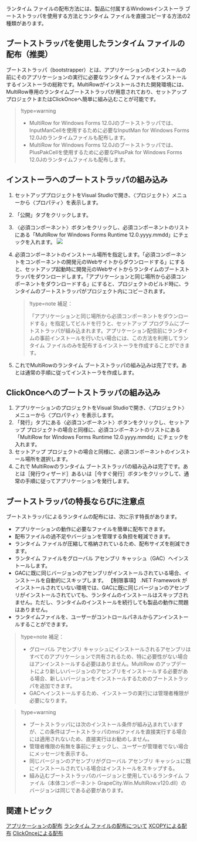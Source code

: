 ランタイム ファイルの配布方法には、製品に付属するWindowsインストーラ ブートストラッパを使用する方法とランタイム ファイルを直接コピーする方法の2種類があります。

## ブートストラッパを使用したランタイム ファイルの配布（推奨）

ブートストラッパ（bootstrapper）とは、アプリケーションのインストールの前にそのアプリケーションの実行に必要なランタイム ファイルをインストールするインストーラの総称です。MultiRowがインストールされた開発環境には、MultiRow専用のランタイムブートストラッパが用意されており、セットアップ プロジェクトまたはClickOnceへ簡単に組み込むことが可能です。

> !type=warning
>
> * MultiRow for Windows Forms 12.0Jのブートストラッパでは、InputManCellを使用するために必要なInputMan for Windows Forms 12.0Jのランタイムファイルも配布します。
> * MultiRow for Windows Forms 12.0Jのブートストラッパでは、PlusPakCellを使用するために必要なPlusPak for Windows Forms 12.0Jのランタイムファイルも配布します。

## インストーラへのブートストラッパの組み込み

1. セットアッププロジェクトをVisual Studioで開き、〈プロジェクト〉メニューから〈プロパティ〉を表示します。
2. 「公開」タブをクリックします。
3. 〈必須コンポーネント〉ボタンをクリックし、必須コンポーネントのリストにある「MultiRow for Windows Forms Runtime 12.0.yyyy.mmdd」にチェックを入れます。
    ![](/DOCUMENT_SITE_LINK_PREFIX_HERE/document-site-files/images/f148c511-6e98-4b55-9904-150a375d5825/images/welcome/introducing_redistributionhowto_01.png)
4. 必須コンポーネントのインストール場所を指定します。「必須コンポーネントをコンポーネントの開発元のWebサイトからダウンロードする」にすると、セットアップ起動時に開発元のWebサイトからランタイムのブートストラッパをダウンロードします。「アプリケーションと同じ場所から必須コンポーネントをダウンロードする」にすると、プロジェクトのビルド時に、ランタイムのブートストラッパがプロジェクト内にコピーされます。

    > !type=note
    > 補足：
    > 
    > 「アプリケーションと同じ場所から必須コンポーネントをダウンロードする」を指定してビルドを行うと、セットアップ プログラムにブートストラッパが組み込まれます。アプリケーション配信前にランタイムの事前インストールを行いたい場合には、この方法を利用してランタイム ファイルのみを配布するインストーラを作成することができます。
5. これでMultiRowのランタイム ブートストラッパの組み込みは完了です。あとは通常の手順に従ってインストーラを作成します。

## ClickOnceへのブートストラッパの組み込み

1. アプリケーションのプロジェクトをVisual Studioで開き、〈プロジェクト〉メニューから〈プロパティ〉を表示します。
2. 「発行」タブにある〈必須コンポーネント〉ボタンをクリックし、セットアップ プロジェクトの場合と同様に、必須コンポーネントのリストにある「MultiRow for Windows Forms Runtime 12.0.yyyy.mmdd」にチェックを入れます。
3. セットアップ プロジェクトの場合と同様に、必須コンポーネントのインストール場所を選択します。
4. これで MultiRowのランタイム ブートストラッパの組み込みは完了です。あとは［発行ウィザード］あるいは［今すぐ発行］ボタンをクリックして、通常の手順に従ってアプリケーションを発行します。

## ブートストラッパの特長ならびに注意点

ブートストラッパによるランタイムの配布には、次に示す特長があります。

* アプリケーションの動作に必要なファイルを簡単に配布できます。
* 配布ファイルの過不足やバージョンを管理する負担を軽減できます。
* ランタイム ファイルが圧縮して格納されているため、配布サイズを削減できます。
* ランタイム ファイルをグローバル アセンブリ キャッシュ（GAC）へインストールします。
* GACに既に同じバージョンのアセンブリがインストールされている場合、インストールを自動的にスキップします。
    【制限事項】
    .NET Framework がインストールされていない環境では、GACに既に同じバージョンのアセンブリがインストールされていても、ランタイムのインストールはスキップされません。ただし、ランタイムのインストールを続行しても製品の動作に問題はありません。
* ランタイムファイルを、ユーザーがコントロールパネルからアンインストールすることができます。
> !type=note
> 補足：
>
> * グローバル アセンブリ キャッシュにインストールされるアセンブリはすべてのアプリケーションで共有されるため、特に必要性がない場合はアンインストールする必要はありません。MultiRow のアップデートにより新しいバージョンのアセンブリをインストールする必要がある場合、新しいバージョンをインストールするためのブートストラッパを追加できます。
> * GACへインストールするため、インストーラの実行には管理者権限が必要になります。

> !type=warning
>
> * ブートストラッパには次のインストール条件が組み込まれていますが、この条件はブートストラッパのmsiファイルを直接実行する場合には適用されないため、直接実行はお勧めしません。
> * 管理者権限の有無を事前にチェックし、ユーザーが管理者でない場合にメッセージを表示する。
> * 同じバージョンのアセンブリがグローバル アセンブリ キャッシュに既にインストールされている場合はインストールをスキップする。
> * 組み込むブートストラッパのバージョンと使用しているランタイム ファイル（本体コンポーネント GrapeCity.Win.MultiRow.v120.dll）のバージョンは同じである必要があります。

## 関連トピック

[アプリケーションの配布](gcdocsite__documentlink?toc-item-id=93649f7d-5bab-4da0-a08a-46f6f413378e)
[ランタイム ファイルの配布について](gcdocsite__documentlink?toc-item-id=51d45437-b511-473e-8929-84fc8cdb3bf9)
[XCOPYによる配布](gcdocsite__documentlink?toc-item-id=57af4ff9-7693-4755-8a3e-d87e8c5a4325)
[ClickOnceによる配布](gcdocsite__documentlink?toc-item-id=842e2d9f-f2f6-4ee3-902e-bae042e18e72)
